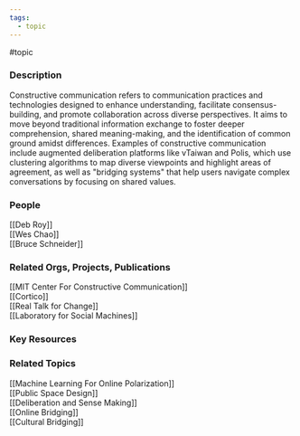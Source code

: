 ```yaml
---
tags:
  - topic
---
```

#topic

### Description

Constructive communication refers to communication practices and technologies designed to enhance understanding, facilitate consensus-building, and promote collaboration across diverse perspectives. It aims to move beyond traditional information exchange to foster deeper comprehension, shared meaning-making, and the identification of common ground amidst differences. Examples of constructive communication include augmented deliberation platforms like vTaiwan and Polis, which use clustering algorithms to map diverse viewpoints and highlight areas of agreement, as well as "bridging systems" that help users navigate complex conversations by focusing on shared values. 

### People

[[Deb Roy]]  
[[Wes Chao]]  
[[Bruce Schneider]]  

### Related Orgs, Projects, Publications

[[MIT Center For Constructive Communication]]  
[[Cortico]]  
[[Real Talk for Change]]  
[[Laboratory for Social Machines]]  

### Key Resources

### Related Topics

[[Machine Learning For Online Polarization]]  
[[Public Space Design]]  
[[Deliberation and Sense Making]]  
[[Online Bridging]]  
[[Cultural Bridging]]  